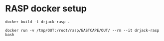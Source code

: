 # RASP docker setup



```
docker build -t drjack-rasp .

docker run -v /tmp/OUT:/root/rasp/EASTCAPE/OUT/ --rm --it drjack-rasp bash

```






